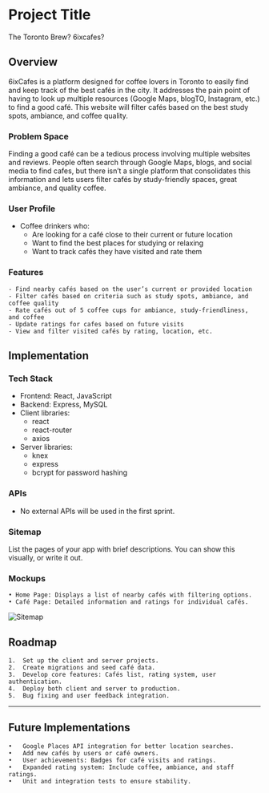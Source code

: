 # Project Title
The Toronto Brew? 6ixcafes?

## Overview

6ixCafes is a platform designed for coffee lovers in Toronto to easily find and keep track of the best cafés in the city. It addresses the pain point of having to look up multiple resources (Google Maps, blogTO, Instagram, etc.) to find a good café. This website will filter cafés based on the best study spots, ambiance, and coffee quality.

### Problem Space

Finding a good café can be a tedious process involving multiple websites and reviews. People often search through Google Maps, blogs, and social media to find cafes, but there isn’t a single platform that consolidates this information and lets users filter cafés by study-friendly spaces, great ambiance, and quality coffee.

### User Profile

- Coffee drinkers who:
	- Are looking for a café close to their current or future location
    - Want to find the best places for studying or relaxing
	- Want to track cafés they have visited and rate them

### Features

	- Find nearby cafés based on the user’s current or provided location
	- Filter cafés based on criteria such as study spots, ambiance, and coffee quality
	- Rate cafés out of 5 coffee cups for ambiance, study-friendliness, and coffee
	- Update ratings for cafes based on future visits
	- View and filter visited cafés by rating, location, etc.

## Implementation

### Tech Stack

- Frontend: React, JavaScript
- Backend: Express, MySQL
- Client libraries: 
    - react
    - react-router
    - axios
- Server libraries:
    - knex
    - express
    - bcrypt for password hashing

### APIs

- No external APIs will be used in the first sprint.

### Sitemap

List the pages of your app with brief descriptions. You can show this visually, or write it out.

### Mockups

	• Home Page: Displays a list of nearby cafés with filtering options.
	• Café Page: Detailed information and ratings for individual cafés.

![Sitemap](./src/assets/mockups/Beige%20Minimalist%20Creative%20Agency%20Website%20Desktop%20Prototype.png)

## Roadmap

	1.	Set up the client and server projects.
	2.	Create migrations and seed café data.
	3.	Develop core features: Cafés list, rating system, user authentication.
	4.	Deploy both client and server to production.
	5.	Bug fixing and user feedback integration.

---

## Future Implementations
	•	Google Places API integration for better location searches.
	•	Add new cafés by users or café owners.
	•	User achievements: Badges for café visits and ratings.
	•	Expanded rating system: Include coffee, ambiance, and staff ratings.
	•	Unit and integration tests to ensure stability.

